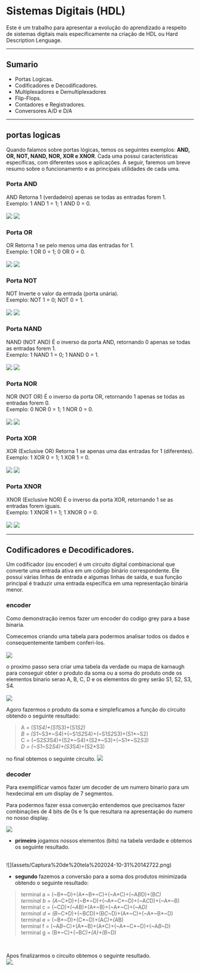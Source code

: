 # Sistemas Digitais (HDL)

Este é um trabalho para apresentar a evolução do aprendizado a respeito de sistemas digitais mais especificamente na criação de HDL ou Hard Description Lenguage.

<hr>

## Sumario 
- Portas Logicas.
- Codificadores e Decodificadores.
- Multiplexadores e Demultiplexadores
- Flip-Flops.
- Contadores e Registradores.
- Conversores A/D e D/A

<hr>

## portas logicas

Quando falamos sobre portas lógicas, temos os seguintes exemplos: **AND, OR, NOT, NAND, NOR, XOR e XNOR**. Cada uma possui características específicas, com diferentes usos e aplicações. A seguir, faremos um breve resumo sobre o funcionamento e as principais utilidades de cada uma.

### Porta AND
AND
Retorna 1 (verdadeiro) apenas se todas as entradas forem 1.<br>
Exemplo: 1 AND 1 = 1; 1 AND 0 = 0.<br><br>
![](assets/Captura%20de%20tela%202024-10-30%20134812.png)  ![](assets/Captura%20de%20tela%202024-10-30%20144844.png)

### Porta OR
OR
Retorna 1 se pelo menos uma das entradas for 1.<br>
Exemplo: 1 OR 0 = 1; 0 OR 0 = 0.<br><br>
![](assets/Captura%20de%20tela%202024-10-30%20134825.png)  ![](assets/Captura%20de%20tela%202024-10-30%20144910.png)

### Porta NOT
NOT
Inverte o valor da entrada (porta unária).<br>
Exemplo: NOT 1 = 0; NOT 0 = 1.<br><br>
![](assets/Captura%20de%20tela%202024-10-30%20134926.png)  ![](assets/Captura%20de%20tela%202024-10-30%20150624.png)

### Porta NAND
NAND (NOT AND)
É o inverso da porta AND, retornando 0 apenas se todas as entradas forem 1.<br>
Exemplo: 1 NAND 1 = 0; 1 NAND 0 = 1.<br><br>
![](assets/Captura%20de%20tela%202024-10-30%20134934.png)  ![](assets/Captura%20de%20tela%202024-10-30%20150955.png)

### Porta NOR
NOR (NOT OR)
É o inverso da porta OR, retornando 1 apenas se todas as entradas forem 0.<br>
Exemplo: 0 NOR 0 = 1; 1 NOR 0 = 0.<br><br>
![](assets/Captura%20de%20tela%202024-10-30%20134940.png)  ![](assets/Captura%20de%20tela%202024-10-30%20151458.png)

### Porta XOR
XOR (Exclusive OR)
Retorna 1 se apenas uma das entradas for 1 (diferentes).<br>
Exemplo: 1 XOR 0 = 1; 1 XOR 1 = 0.<br><br>
![](assets/Captura%20de%20tela%202024-10-30%20134950.png)  ![](assets/Captura%20de%20tela%202024-10-30%20144939.png)

### Porta XNOR
XNOR (Exclusive NOR)
É o inverso da porta XOR, retornando 1 se as entradas forem iguais.<br>
Exemplo: 1 XNOR 1 = 1; 1 XNOR 0 = 0.<br><br>
![](assets/Captura%20de%20tela%202024-10-30%20134958.png)  ![](assets/Captura%20de%20tela%202024-10-30%20151740.png)

<hr>

## Codificadores e Decodificadores.

Um codificador (ou encoder) é um circuito digital combinacional que converte uma entrada ativa em um código binário correspondente. Ele possui várias linhas de entrada e algumas linhas de saída, e sua função principal é traduzir uma entrada específica em uma representação binária menor.

### encoder

Como demonstração iremos fazer um encoder do codigo grey para a base binaria.

Comecemos criando uma tabela para podermos analisar todos os dados e consequentemente tambem conferi-los.<br>
<br>
![](assets/Captura%20de%20tela%202024-10-31%20175158.png)
<br>

o proximo passo sera criar uma tabela da verdade ou mapa de karnaugh para conseguir obter o produto da soma ou a soma do produto onde os elementos binario serao A, B, C, D e os elementos do grey serão S1, S2, S3, S4.<br><br>
![](assets/Captura%20de%20tela%202024-10-31%20180151.png)
<br>

Agoro fazermos o produto da soma e simpleficamos a função do circuito obtendo o seguinte resultado:

> A = (S1*S4)+(S1*S3)+(S1*S2)<br>
> B = (S1*~S3*~S4)+(~S1*S2*S4)+(~S1*S2*S3)+(S1*~S2)<br>
> C = (~S2*S3*S4)+(S2*~S4)+(S2*~S3)+(~S1*~S2*S3)<br>
> D = (~S1*~S2*S4)+(S3*S4)+(S2*S3)<br>

no final obtemos o seguinte circuito.
![](assets/Captura%20de%20tela%202024-10-31%20182135.png)<br>

### decoder

Para exemplificar vamos fazer um decoder de um numero binario para um hexdecimal em um display de 7 segmentos.

Para podermos fazer essa converção entendemos que precisamos fazer combinações de 4 bits de 0s e 1s que resultara na apresentação do numero no nosso display.

![](assets/Animacao-Multiplexacao-display-7-segmentos.gif)

- **primeiro** jogamos nossos elementos (bits) na tabela verdade e obtemos os seguinte resultado.<br>
<br>
![](assets/Captura%20de%20tela%202024-10-31%20142722.png)
<br>

- **segundo** fazemos a conversão para a soma dos produtos minimizada obtendo o seguinte resultado:<br>
> terminal a = (~B*~D)+(A*~B*~C)+(~A*C)+(~A*B*D)+(B*C)<br>
> terminal b = (A*~C*D)+(~B*~D)+(~A*~C*~D)+(~A*C*D)+(~A*~B)<br>
> terminal c = (~C*D)+(~A*B)+(A*~B)+(~A*~C)+(~A*D)<br>
> terminal d = (B*~C*D)+(~B*C*D)+(B*C*~D)+(A*~C)+(~A*~B*~D)<br>
> terminal e = (~B*~D)+(C*~D)+(A*C)+(A*B)<br>
> terminal f = (~A*B*~C)+(A*~B)+(A*C)+(~A*~C*~D)+(~A*B*~D)<br>
> terminal g = (B*~C)+(~B*C)+(A)+(B*~D)<br>

<br>

Apos finalizarmos o circuito obtemos o seguinte resultado.<br>
![](assets/Captura%20de%20tela%202024-10-31%20142606.png).<br>
 